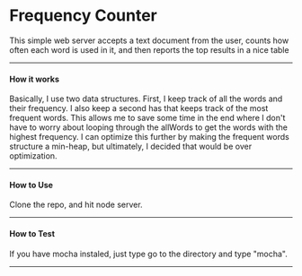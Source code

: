 # Frequency Counter
This simple web server accepts a text document from the user, counts how often each word is used in it, and then reports the top results in a nice table

- - - -
#### How it works

Basically, I use two data structures. First, I keep track of all the words and their frequency. I also keep a second has that keeps track of the most frequent words. This allows me to save some time in the end where I don't have to worry about looping through the allWords to get the words with the highest frequency. I can optimize this further by making the frequent words structure a min-heap, but ultimately, I decided that would be over optimization.

- - - -
#### How to Use

Clone the repo, and hit node server.

- - - -
#### How to Test

If you have mocha instaled, just type go to the directory and type "mocha".

- - - -


